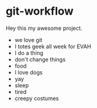 # git-workflow

Hey this my awesome project.


- we love git
- I totes geek all week for EVAH
- I do a thing
- don't change things
- food
- I love dogs
- yay
- sleep
- tired
- creepy costumes




